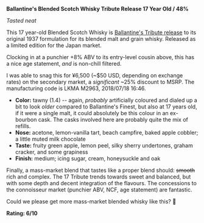 **Ballantine's Blended Scotch Whisky Tribute Release 17 Year Old / 48%**

*Tasted neat*

This 17 year-old Blended Scotch Whisky is [Ballantine's Tribute release](https://www.whiskybase.com/whiskies/whisky/145904/ballantines-17-year-old) to its original 1937 formulation for its blended malt and grain whisky.  Released as a limited edition for the Japan market.  

Clocking in at a punchier +8% ABV to its entry-level cousin above, this  has a nice age statement, *and* is non-chill filtered.  

I was able to snag this for ¥6,500 (~$50 USD, depending on exchange rates) on the secondary market, a *significant* ~25% discount to MSRP.  The manufacturing code is LKMA M2963, 2018/07/18 16:46.

* **Color:** tawny (1.4) -- again, *probably* artificially coloured and dialed up a bit to look *older* compared to Ballantine's Finest, but also at 17 years old, if it were a single malt, it could absolutely be this colour in an ex-bourbon cask.  The casks involved here are probably quite the mix of refills.
* **Nose:** acetone, lemon-vanilla tart, beach campfire, baked apple cobbler; a little muted milk chocolate
* **Taste:** fruity green apple, lemon peel, silky sherry undertones, graham cracker, and some grapiness
* **Finish:** medium; icing sugar, cream, honeysuckle and oak

Finally, a mass-market blend that tastes like a proper blend should: ~~smooth~~ rich and complex.  The 17 Tribute  trends towards sweet and balanced, but with some depth and decent integration of the flavours. The concessions to the connoisseur market (punchier ABV, NCF, age statement) are fantastic.

Could we please get more mass-market blended whisky like this? 🥺

**Rating: 6/10**